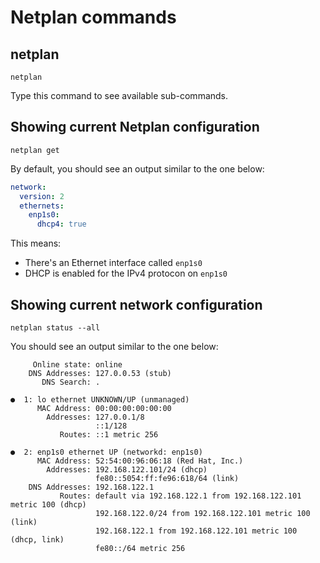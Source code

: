 # Netplan commands

## netplan

```shell
netplan
```

Type this command to see available sub-commands.

## Showing current Netplan configuration

```shell
netplan get
```

By default, you should see an output similar to the one below:

```yaml
network:
  version: 2
  ethernets:
    enp1s0:
      dhcp4: true
```

This means:

- There's an Ethernet interface called `enp1s0`
- DHCP is enabled for the IPv4 protocon on `enp1s0`

## Showing current network configuration

```shell
netplan status --all
```

You should see an output similar to the one below:

```
     Online state: online
    DNS Addresses: 127.0.0.53 (stub)
       DNS Search: .

●  1: lo ethernet UNKNOWN/UP (unmanaged)
      MAC Address: 00:00:00:00:00:00
        Addresses: 127.0.0.1/8
                   ::1/128
           Routes: ::1 metric 256

●  2: enp1s0 ethernet UP (networkd: enp1s0)
      MAC Address: 52:54:00:96:06:18 (Red Hat, Inc.)
        Addresses: 192.168.122.101/24 (dhcp)
                   fe80::5054:ff:fe96:618/64 (link)
    DNS Addresses: 192.168.122.1
           Routes: default via 192.168.122.1 from 192.168.122.101 metric 100 (dhcp)
                   192.168.122.0/24 from 192.168.122.101 metric 100 (link)
                   192.168.122.1 from 192.168.122.101 metric 100 (dhcp, link)
                   fe80::/64 metric 256
```
